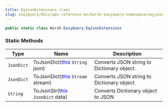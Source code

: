 ```yaml
---
title: EqJsonExtensions class
slug: easyquery/docs/api-reference-4x/korzh-easyquery-namespace/eqjsonextensions-class
---
```



```csharp
public static class Korzh.EasyQuery.EqJsonExtensions

```

### Static Methods

| Type | Name | Description | 
| --- | --- | --- | 
| `JsonDict` | ToJsonDict(<span style='color: blue'>this</span> `String` json) | Converts JSON string to Dictionary object. | 
| `JsonDict` | ToJsonDict(<span style='color: blue'>this</span> `Stream` stream) | Converts JSON string to Dictionary object. | 
| `String` | ToJsonStr(<span style='color: blue'>this</span> `JsonDict` data) | Converts Dictionary object to JSON |